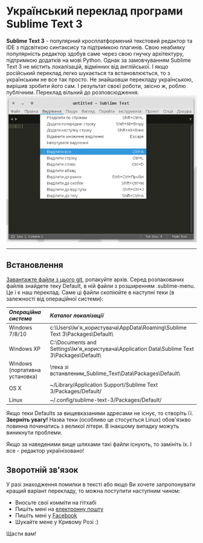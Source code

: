 # Український переклад програми Sublime Text 3
**Sublime Text 3** - популярний кросплатформений текстовий редактор та IDE з підсвіткою синтаксису та підтримкою плагинів. Свою неабияку популярність редактор здобув саме через свою гнучку архітектуру, підтримкою додатків на мові Python. Однак за замовчуванням Sublime Text 3 не містить локалізацій, відмінних від англійської. І якщо російський переклад легко шукається та встановлюється, то з українським не все так просто. Не знайшовши перекладу українською, вирішив зробити його сам. І результат своєї роботи, звісно ж, роблю публічним. Переклад вільний до розповсюдження. 
![alt tag](https://github.com/keedhost/sublime-text-3-uk_UA/blob/master/sublime3ukr.jpg?raw=true)
***

## Встановлення
[Завантажте файли з цього git](https://github.com/keedhost/sublime-text-3-uk_UA/archive/master.zip), ропакуйте архів. Серед розпакованих файлів знайдете теку Default, в ній файли з розширенням .sublime-menu. Це і є наш переклад. Саме ці файли скопіюйте в наступні теки (в залежності від операційної системи):

| *Операційна система* | *Каталог локалізації* |
|:--------------------|:--------------------|
| Windows 7/8/10 |	c:\Users\Ім'я_користувача\AppData\Roaming\Sublime Text 3\Packages\Default\ |
| Windows XP | C:\Documents and Settings\Ім'я_користувача\Application Data\Sublime Text 3\Packages\Default\ |
| Windows (портативна установка) |	\тека зі встанвленим_Sublime_Text\Data\Packages\Default\ |
| OS X	| ~/Library/Application Support/Sublime Text 3/Packages/Default/ |
| Linux	| ~/.config/sublime-text-3/Packages/Default/ |

Якщо теки Defaults за вищевказаними адресами не існує, то створіть її. **Зверніть увагу!** Назва теки (особливо це стосується Linux) обов'язкво повинна починатись з великої літери. В інакшому випадку можуть виникнути проблеми.

Якщо за наведеними вище шляхами такі файли існують, то замініть їх. І все - редактор українізовано!
## Зворотній зв'язок
У разі знаходження помилки в тексті або якщо Ви хочете запропонувати кращий варіант перекладу, то можна поступити наступним чином:
* Вносьте свої комміти на гітхабі
* Пишіть мені на [електронну пошту](mailto:h0st@ukr.net)
* Пишіть мені у [Facebook](https://www.facebook.com/a.s.kondratyev)
* Шукайте мене у Кривому Розі :)

Щасти вам!
